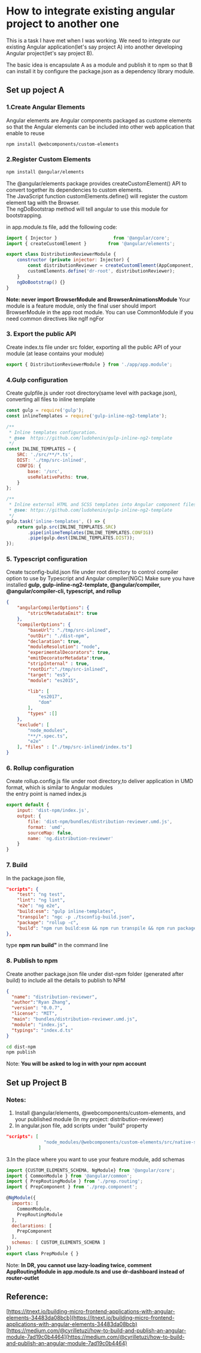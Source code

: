 # How to integrate existing angular project to another one
This is a task I have met when I was working. We need to integrate our existing Angular application(let's say project A) into another developing Angular project(let's say project B).

The basic idea is encapsulate A as a module and publish it to npm so that B can install it by configure the package.json as a dependency library module.
## Set up poject A
### 1.Create Angular Elements
Angular elements are Angular components packaged as custome elements so that the Angular elements can be included into other web application that enable to reuse
```bash
npm install @webcomponents/custom-elements
```
### 2.Register Custom Elements
```bash
npm install @angular/elements
```
The @angular/elements package provides createCustomElement() API to convert together its dependencies to custom elements.   
The JavaScript function customElements.define() will register the custom element tag with the Browser.    
The ngDoBootstrap method will tell angular to use this module for bootstrapping.

in app.module.ts file, add the following code:
```javascript
import { Injector }                     from '@angular/core';
import { createCustomElement }        from '@angular/elements';

export class DistributionReviewerModule {
    constructor (private injector: Injector) {
        const distributionReviewer = createCustomElement(AppComponent, { injector });
        customElements.define('dr-root', distributionReviewer);
    }
    ngDoBootstrap() {}
}
```
**Note: never import BrowserModule and BrowserAnimationsModule** Your module is a feature module, only the final user should import BrowserModule in the app root module. You can use CommonModule if you need common directives like ngIf ngFor
### 3. Export the public API
Create index.ts file under src folder, exporting all the public API of your module (at lease contains your module)
```javascript
export { DistributionReviewerModule } from './app/app.module';
```
### 4.Gulp configuration
Create gulpfile.js under root directory(same level with package.json), converting all files to inline template
```javascript
const gulp = require('gulp');
const inlineTemplates = require('gulp-inline-ng2-template');

/**
 * Inline templates configuration.
 * @see  https://github.com/ludohenin/gulp-inline-ng2-template
 */
const INLINE_TEMPLATES = {
    SRC: './src/**/*.ts',
    DIST: './tmp/src-inlined',
    CONFIG: {
        base: '/src',
        useRelativePaths: true,
    }
};

/**
 * Inline external HTML and SCSS templates into Angular component files.
 * @see: https://github.com/ludohenin/gulp-inline-ng2-template
 */
gulp.task('inline-templates', () => {
    return gulp.src(INLINE_TEMPLATES.SRC)
        .pipe(inlineTemplates(INLINE_TEMPLATES.CONFIG))
        .pipe(gulp.dest(INLINE_TEMPLATES.DIST));
});
```
### 5. Typescript configuration
Create tsconfig-build.json file under root directory to control compiler option to use by Typescript and Angular compiler(NGC)
Make sure you have installed **gulp, gulp-inline-ng2-template, @angular/compiler, @angular/compiler-cli, typescript, and rollup**
```json
{
    "angularCompilerOptions": {
        "strictMetadataEmit": true
    },
    "compilerOptions": {
        "baseUrl": "./tmp/src-inlined",
        "outDir": "./dist-npm",
        "declaration": true,
        "moduleResolution": "node",
        "experimentalDecorators": true,
        "emitDecoratorMetadata":true,
        "stripInternal" : true,
        "rootDir":"./tmp/src-inlined",
        "target": "es5",
        "module": "es2015",

        "lib": [
            "es2017",
            "dom"
        ],
        "types" :[]
    },
    "exclude": [
        "node_modules",
        "**/*.spec.ts",
        "e2e"
    ], "files" : ["./tmp/src-inlined/index.ts"]
}
```
### 6. Rollup configuration
Create rollup.config.js file under root directory,to deliver application in UMD format, which is similar to Angular modules   
the entry point is named index.js
```javascript
export default {
    input: 'dist-npm/index.js',
    output: {
        file: 'dist-npm/bundles/distribution-reviewer.umd.js',
        format: 'umd',
        sourceMap: false,
        name: 'ng.distribution-reviewer'
    }
}
```
### 7. Build
In the package.json file,
```json
"scripts": {
    "test": "ng test",
    "lint": "ng lint",
    "e2e": "ng e2e",
    "build:esm": "gulp inline-templates",
    "transpile": "ngc -p ./tsconfig-build.json",
    "package": "rollup -c",
    "build": "npm run build:esm && npm run transpile && npm run package"
},
```
type **npm run build"** in the command line
### 8. Publish to npm
Create another package.json file under dist-npm folder (generated after build) to include all the details to publish to NPM
```json
{
  "name": "distribution-reviewer",
  "author":"Ryan Zhang",
  "version": "0.0.7",
  "license": "MIT",
  "main": "bundles/distribution-reviewer.umd.js",
  "module": "index.js",
  "typings": "index.d.ts"
}

```
```bash
cd dist-npm
npm publish
```
Note: **You will be asked to log in with your npm account**
## Set up Project B
### Notes:
1. Install @angular/elements, @webcomponents/custom-elements, and your published module (In my project: distribution-reviewer)
2. In angular.json file, add scripts under "build" property
```json
"scripts": [
              "node_modules/@webcomponents/custom-elements/src/native-shim.js"
            ]
```
3.In the place where you want to use your feature module, add schemas
```javascript
import {CUSTOM_ELEMENTS_SCHEMA, NgModule} from '@angular/core';
import { CommonModule } from '@angular/common';
import { PrepRoutingModule } from './prep.routing';
import { PrepComponent } from './prep.component';

@NgModule({
  imports: [
    CommonModule,
    PrepRoutingModule
  ],
  declarations: [
    PrepComponent
  ],
  schemas: [ CUSTOM_ELEMENTS_SCHEMA ]
})
export class PrepModule { }
```
Note: **In DR, you cannot use lazy-loading twice, comment AppRoutingModule in app.module.ts and use dr-dashboard instead of router-outlet**
## Reference:
[https://itnext.io/building-micro-frontend-applications-with-angular-elements-34483da08bcb](https://itnext.io/building-micro-frontend-applications-with-angular-elements-34483da08bcb)
[https://medium.com/@cyrilletuzi/how-to-build-and-publish-an-angular-module-7ad19c0b4464](https://medium.com/@cyrilletuzi/how-to-build-and-publish-an-angular-module-7ad19c0b4464)
